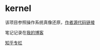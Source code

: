 # kernel
该项目参照操作系统真像还原，[作者源代码链接](https://github.com/elephantos/elephant)

笔记记录在[我的博客](https://melodywei.github.io/categories/kernel/)

[知乎专栏](https://zhuanlan.zhihu.com/c_177480196)

